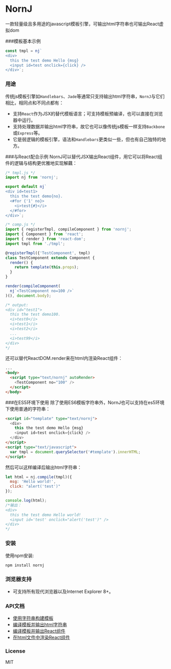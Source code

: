 # NornJ
一款轻量级且多用途的javascript模板引擎，可输出html字符串也可输出React虚拟dom

###模板基本示例
```js
const tmpl = nj`
<div>
  this the test demo Hello {msg}
  <input id=test onclick={click} />
</div>`;
```

### 用途
传统js模板引擎如`Handlebars`、`Jade`等通常只支持输出html字符串，`NornJ`与它们相比，相同点和不同点都有：

* 支持`React`作为JSX的替代模板语言；可支持模板预编译，也可以直接在浏览器中运行。
* 支持处理数据并输出html字符串，故它也可以像传统js模板一样支持`Backbone`或`Express`等。
* 它是弱逻辑的模板引擎，语法和`Handlebars`更类似一些，但也有自己独特的地方。

###与React配合示例
NornJ可以替代JSX输出React组件，用它可以将React组件的逻辑与结构更优雅地实现解藕：
```js
/* tmpl.js */
import nj from 'nornj';

export default nj`
<div id=test1>
  this the test demo{no}.
  <#for {'1' no}>
    <i>test{#}</i>
  </#for>
</div>`;

/* comp.js */
import { registerTmpl, compileComponent } from 'nornj';
import { Component } from 'react';
import { render } from 'react-dom';
import tmpl from './tmpl';

@registerTmpl({'TestComponent', tmpl)
class TestComponent extends Component {
  render() {
    return template(this.props);
  }
}

render(compileComponent(
  nj`<TestComponent no=100 />`
)(), document.body);

/* output:
<div id="test1">
  this the test demo100.
  <i>test0</i>
  <i>test1</i>
  <i>test2</i>
  ...
  <i>test99</i>
</div>
*/
```

还可以替代ReactDOM.render来在html内渲染React组件：
```html
...
<body>
  <script type="text/nornj" autoRender>
    <TestComponent no="100" />
  </script>
</body>
```

###在ES5环境下使用
除了使用ES6模板字符串外，NornJ也可以支持在es5环境下使用普通的字符串：
```html
<script id="template" type="text/nornj">
  <div>
    this the test demo Hello {msg}
    <input id=test onclick={click} />
  </div>
</script>
<script type="text/javascript">
  var tmpl = document.querySelector('#template').innerHTML;
</script>
```
然后可以这样编译后输出html字符串：
```js
let html = nj.compile(tmpl)({
  msg: 'Hello world!',
  click: "alert('test')"
});

console.log(html);
/*输出：
<div>
  this the test demo Hello world!
  <input id='test' onclick="alert('test')" />
</div>
*/
```

### 安装

使用npm安装:

```sh
npm install nornj
```

### 浏览器支持

* 可支持所有现代浏览器以及Internet Explorer 8+。

### API文档

* [使用字符串构建模板](https://github.com/joe-sky/nornj/blob/master/docs/使用字符串构建模板.md)
* [编译模板并输出html字符串](https://github.com/joe-sky/nornj/blob/master/docs/编译模板并输出html字符串.md)
* [编译模板并输出React组件](https://github.com/joe-sky/nornj/blob/master/docs/编译模板并输出React组件.md)
* [在html文件中渲染React组件](https://github.com/joe-sky/nornj/blob/master/docs/在html文件中渲染React组件.md)

### License

MIT
